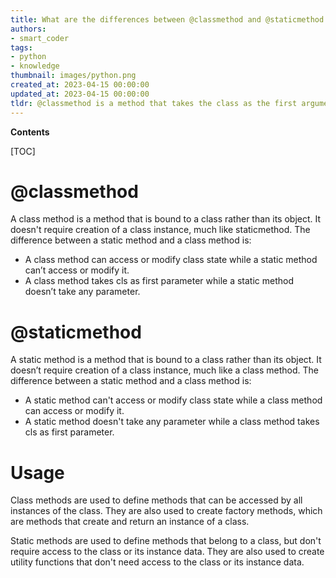 ```yaml
---
title: What are the differences between @classmethod and @staticmethod for a beginner?
authors:
- smart_coder
tags:
- python
- knowledge
thumbnail: images/python.png
created_at: 2023-04-15 00:00:00
updated_at: 2023-04-15 00:00:00
tldr: @classmethod is a method that takes the class as the first argument, while @staticmethod is a method that does not take any additional arguments.
---
```


**Contents**

[TOC]

# @classmethod
A class method is a method that is bound to a class rather than its object. It doesn't require creation of a class instance, much like staticmethod. The difference between a static method and a class method is:

- A class method can access or modify class state while a static method can’t access or modify it.
- A class method takes cls as first parameter while a static method doesn’t take any parameter.

# @staticmethod
A static method is a method that is bound to a class rather than its object. It doesn’t require creation of a class instance, much like a class method. The difference between a static method and a class method is:

- A static method can't access or modify class state while a class method can access or modify it.
- A static method doesn't take any parameter while a class method takes cls as first parameter.

# Usage
Class methods are used to define methods that can be accessed by all instances of the class. They are also used to create factory methods, which are methods that create and return an instance of a class.

Static methods are used to define methods that belong to a class, but don't require access to the class or its instance data. They are also used to create utility functions that don't need access to the class or its instance data.
